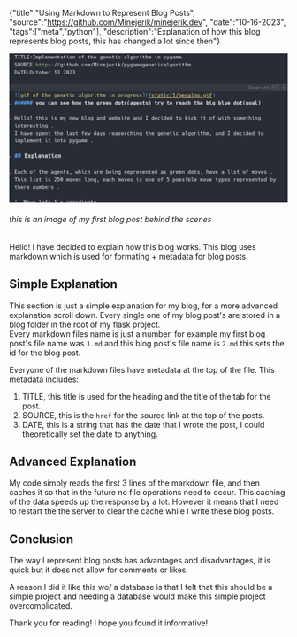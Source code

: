 {"title":"Using Markdown to Represent Blog Posts", "source":"https://github.com/Minejerik/minejerik.dev", "date":"10-16-2023", "tags":["meta","python"], "description":"Explanation of how this blog represents blog posts, this has changed a lot since then"}


![image of my first blog post in markdown](/static/2/title.png)
###### this is an image of my first blog post behind the scenes

Hello! I have decided to explain how this blog works. This blog uses markdown which is used for formating + metadata for blog posts.

## Simple Explanation

This section is just a simple explanation for my blog, for a more advanced explanation scroll down. 
Every single one of my blog post's are stored in a blog folder in the root of my flask project.     
Every markdown files name is just a number, for example my first blog post's file name was `1.md` and this blog post's file name is `2.md` this sets the id for the blog post.

Everyone of the markdown files have metadata at the top of the file. 
This metadata includes:

1. TITLE, this title is used for the heading and the title of the tab for the post.    
2. SOURCE, this is the `href` for the source link at the top of the posts.     
3. DATE, this is a string that has the date that I wrote the post, I could theoretically set the date to anything.   

## Advanced Explanation

My code simply reads the first 3 lines of the markdown file, and then caches it so that in the future no file operations need to occur. 
This caching of the data speeds up the response by a lot.
However it means that I need to restart the the server to clear the cache while I write these blog posts.

## Conclusion

The way I represent blog posts has advantages and disadvantages, it is quick but it does not allow for comments or likes.

A reason I did it like this wo/ a database is that I felt that this should be a simple project and needing a database would make this simple project overcomplicated.

Thank you for reading! I hope you found it informative!